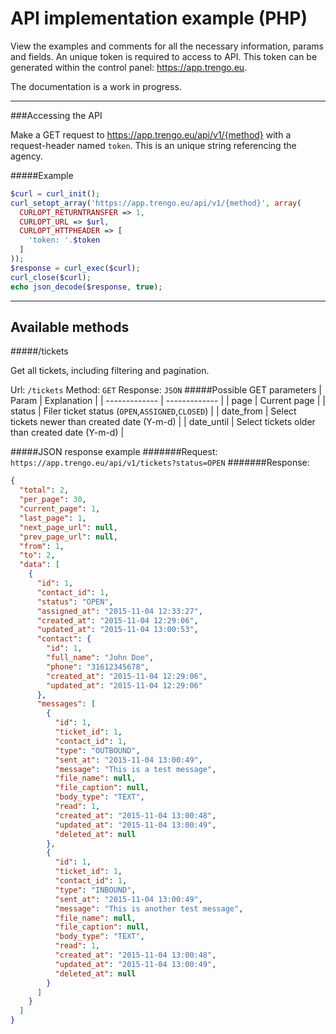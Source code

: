# API implementation example (PHP)

View the examples and comments for all the necessary information, params and fields. An unique token is required to access to API. This token can be generated within the control panel: https://app.trengo.eu.

The documentation is a work in progress.

----------

###Accessing the API

Make a GET request to https://app.trengo.eu/api/v1/{method} with a request-header named `token`. This is an unique string referencing the agency.

#####Example

```php
$curl = curl_init();
curl_setopt_array('https://app.trengo.eu/api/v1/{method}', array(
  CURLOPT_RETURNTRANSFER => 1,
  CURLOPT_URL => $url,
  CURLOPT_HTTPHEADER => [
    'token: '.$token
  ]
));
$response = curl_exec($curl);
curl_close($curl);
echo json_decode($response, true);
```

----------

Available methods
--
#####/tickets

Get all tickets, including filtering and pagination.

Url: `/tickets`  Method: `GET`  Response: `JSON`
#####Possible GET parameters
| Param  | Explanation |
| ------------- | ------------- |
| page  | Current page  |
| status  | Filer ticket status (`OPEN`,`ASSIGNED`,`CLOSED`)  |
| date_from  | Select tickets newer than created date (Y-m-d) |
| date_until  | Select tickets older than created date  (Y-m-d) |

#####JSON response example
#######Request:
`https://app.trengo.eu/api/v1/tickets?status=OPEN`
#######Response:
```json
{
  "total": 2,
  "per_page": 30,
  "current_page": 1,
  "last_page": 1,
  "next_page_url": null,
  "prev_page_url": null,
  "from": 1,
  "to": 2,
  "data": [
    {
      "id": 1,
      "contact_id": 1,
      "status": "OPEN",
      "assigned_at": "2015-11-04 12:33:27",
      "created_at": "2015-11-04 12:29:06",
      "updated_at": "2015-11-04 13:00:53",
      "contact": {
        "id": 1,
        "full_name": "John Doe",
        "phone": "31612345678",
        "created_at": "2015-11-04 12:29:06",
        "updated_at": "2015-11-04 12:29:06"
      },
      "messages": [
        {
          "id": 1,
          "ticket_id": 1,
          "contact_id": 1,
          "type": "OUTBOUND",
          "sent_at": "2015-11-04 13:00:49",
          "message": "This is a test message",
          "file_name": null,
          "file_caption": null,
          "body_type": "TEXT",
          "read": 1,
          "created_at": "2015-11-04 13:00:48",
          "updated_at": "2015-11-04 13:00:49",
          "deleted_at": null
        },
        {
          "id": 1,
          "ticket_id": 1,
          "contact_id": 1,
          "type": "INBOUND",
          "sent_at": "2015-11-04 13:00:49",
          "message": "This is another test message",
          "file_name": null,
          "file_caption": null,
          "body_type": "TEXT",
          "read": 1,
          "created_at": "2015-11-04 13:00:48",
          "updated_at": "2015-11-04 13:00:49",
          "deleted_at": null
        }
      ]
    }
  ]
}
```
